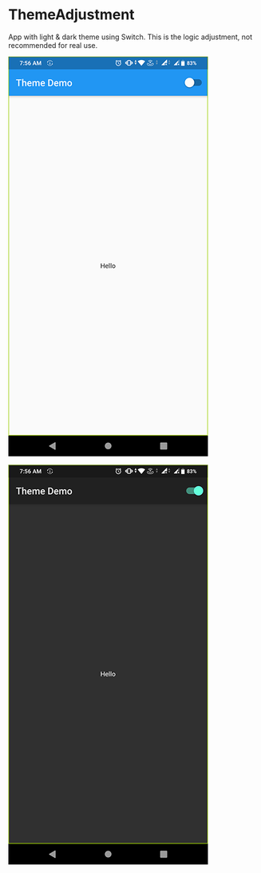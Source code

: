 # ThemeAdjustment
App with light &amp; dark theme using Switch. This is the logic adjustment, not recommended for real use.

![alt text](https://github.com/simpleflutter/ThemeAdjustment/blob/master/l2.png?raw=true)





![alt text](https://github.com/simpleflutter/ThemeAdjustment/blob/master/d2.png?raw=true)
